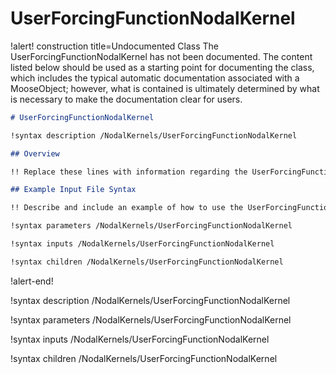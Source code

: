 # UserForcingFunctionNodalKernel

!alert! construction title=Undocumented Class
The UserForcingFunctionNodalKernel has not been documented. The content listed below should be used as a starting point for
documenting the class, which includes the typical automatic documentation associated with a
MooseObject; however, what is contained is ultimately determined by what is necessary to make the
documentation clear for users.

```markdown
# UserForcingFunctionNodalKernel

!syntax description /NodalKernels/UserForcingFunctionNodalKernel

## Overview

!! Replace these lines with information regarding the UserForcingFunctionNodalKernel object.

## Example Input File Syntax

!! Describe and include an example of how to use the UserForcingFunctionNodalKernel object.

!syntax parameters /NodalKernels/UserForcingFunctionNodalKernel

!syntax inputs /NodalKernels/UserForcingFunctionNodalKernel

!syntax children /NodalKernels/UserForcingFunctionNodalKernel
```
!alert-end!

!syntax description /NodalKernels/UserForcingFunctionNodalKernel

!syntax parameters /NodalKernels/UserForcingFunctionNodalKernel

!syntax inputs /NodalKernels/UserForcingFunctionNodalKernel

!syntax children /NodalKernels/UserForcingFunctionNodalKernel

